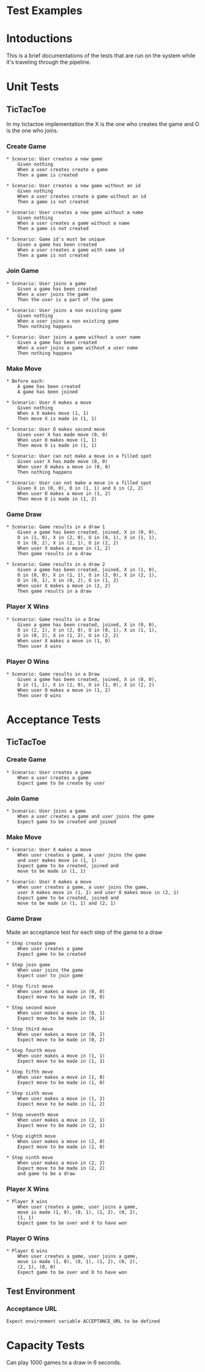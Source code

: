 Test Examples
=============
# Intoductions
This is a brief documentations of the tests that are run on the system while it's traveling through the pipeline.

Unit Tests
==========
## TicTacToe
In my tictactoe implementation the X is the one who creates the game and O is the one who joins.

### Create Game

    * Scenario: User creates a new game  
        Given nothing  
        When a user creates create a game  
        Then a game is created

    * Scenario: User creates a new game without an id
        Given nothing  
        When a user creates create a game without an id
        Then a game is not created

    * Scenario: User creates a new game without a name
        Given nothing  
        When a user creates a game without a name
        Then a game is not created

    * Scenario: Game id's must be unique
        Given a game has been created  
        When a user creates a game with same id  
        Then a game is not created

### Join Game

    * Scenario: User joins a game  
        Given a game has been created
        When a user joins the game
        Then the user is a part of the game

    * Scenario: User joins a non existing game
        Given nothing  
        When a user joins a non existing game
        Then nothing happens

    * Scenario: User joins a game without a user name
        Given a game has been created
        When a user joins a game without a user name
        Then nothing happens

### Make Move

    * Before each:
        A game has been created
        A game has been joined

    * Scenario: User X makes a move
        Given nothing
        When a X makes move (1, 1)
        Then move X is made in (1, 1)

    * Scenario: User O makes second move
        Given user X has made move (0, 0)
        When user O makes move (1, 1)
        Then move O is made in (1, 1)

    * Scenario: User can not make a move in a filled spot
        Given user X has made move (0, 0)
        When user O makes a move in (0, 0)
        Then nothing happens

    * Scenario: User can not make a move in a filled spot
        Given X in (0, 0), O in (1, 1) and X in (2, 2)
        When user O makes a move in (1, 2)
        Then move O is made in (1, 2)

### Game Draw

    * Scenario: Game results in a draw 1
        Given a game has been created, joined, X in (0, 0),
        O in (1, 0), X in (2, 0), O in (0, 1), X in (1, 1),
        O in (0, 2), X in (2, 1), O in (2, 2)
        When user X makes a move in (1, 2)
        Then game results in a draw

    * Scenario: Game results in a draw 2
        Given a game has been created, joined, X in (1, 0),
        O in (0, 0), X in (1, 1), O in (2, 0), X in (2, 1),
        O in (0, 1), X in (0, 2), O in (1, 2)
        When user X makes a move in (2, 2)
        Then game results in a draw

### Player X Wins

    * Scenario: Game results in a Draw
        Given a game has been created, joined, X in (0, 0),
        O in (2, 1), X in (2, 0), O in (0, 1), X in (1, 1),
        O in (0, 2), X in (1, 2), O in (2, 2)
        When user X makes a move in (1, 0)
        Then user X wins

### Player O Wins

    * Scenario: Game results in a Draw
        Given a game has been created, joined, X in (0, 0),
        O in (1, 1), X in (2, 0), O in (1, 0), X in (2, 2)
        When user O makes a move in (1, 2)
        Then user O wins

Acceptance Tests
================
## TicTacToe

### Create Game

    * Scenario: User creates a game
        When a user creates a game
        Expect game to be create by user

### Join Game

    * Scenario: User joins a game
        When a user creates a game and user joins the game
        Expect game to be created and joined

### Make Move

    * Scenario: User X makes a move
        When user creates a game, a user joins the game
        and user makes move in (1, 1)
        Expect game to be created, joined and
        move to be made in (1, 1)

    * Scenario: User X makes a move
        When user creates a game, a user joins the game,
        user X makes move in (1, 1) and user O makes move in (2, 1)
        Expect game to be created, joined and
        move to be made in (1, 1) and (2, 1)

### Game Draw
Made an acceptance test for each step of the game to a draw

    * Step create game
        When user creates a game
        Expect game to be created

    * Step join game
        When user joins the game
        Expect user to join game

    * Step first move
        When user makes a move in (0, 0)
        Expect move to be made in (0, 0)

    * Step second move
        When user makes a move in (0, 1)
        Expect move to be made in (0, 1)

    * Step third move
        When user makes a move in (0, 2)
        Expect move to be made in (0, 2)

    * Step fourth move
        When user makes a move in (1, 1)
        Expect move to be made in (1, 1)

    * Step fifth move
        When user makes a move in (1, 0)
        Expect move to be made in (1, 0)

    * Step sixth move
        When user makes a move in (1, 2)
        Expect move to be made in (1, 2)

    * Step seventh move
        When user makes a move in (2, 1)
        Expect move to be made in (2, 1)

    * Step eighth move
        When user makes a move in (2, 0)
        Expect move to be made in (2, 0)

    * Step ninth move
        When user makes a move in (2, 2)
        Expect move to be made in (2, 2)
        and game to be a draw

### Player X Wins

    * Player X wins
        When user creates a game, user joins a game,
        move is made (1, 0), (0, 1), (1, 2), (0, 2),
        (1, 1)
        Expect game to be over and X to have won

### Player O Wins

    * Player O wins
        When user creates a game, user joins a game,
        move is made (1, 0), (0, 1), (1, 2), (0, 2),
        (2, 1), (0, 0)
        Expect game to be over and O to have won

## Test Environment

### Acceptance URL

    Expect environment variable ACCEPTANCE_URL to be defined

Capacity Tests
==============
Can play 1000 games to a draw in 6 seconds.
